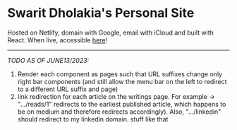 # Swarit Dholakia's Personal Site

Hosted on Netlify, domain with Google, email with iCloud and built with React. When live, accessible [here](https://swaritdholakia.com/)!

-----

*TODO AS OF JUNE13/2023:*
1. Render each component as pages such that URL suffixes change only right bar components (and still allow the menu bar on the left to redirect to a different URL suffix and page)
2. link redirection for each article on the writings page. For example -> ".../reads/1" redirects to the earliest published article, which happens to be on medium and therefore redirects accordingly). Also, ".../linkedin" should redirect to my linkedin domain. stuff like that
